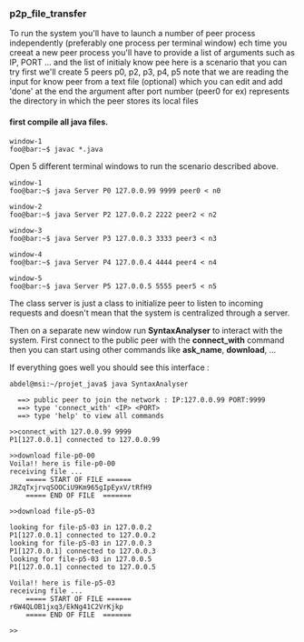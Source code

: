 ### p2p_file_transfer


 To run the system you'll have to launch a number of peer process independently (preferably one process per terminal window)
     ech time you creeat a new peer process you'll have to provide a list of arguments such as IP, PORT ... and the list of initialy know pee
     here is a scenario that you can try 
     first we'll create 5 peers p0, p2, p3, p4, p5
     note that we are reading the input for know peer from a text file (optional) which you can edit and add 'done' at the end 
     the argument after port number (peer0 for ex) represents the directory in which the peer stores its local files
    
#### first compile all java files.
```console
window-1
foo@bar:~$ javac *.java
```
Open 5 different terminal windows to run the scenario described above.

```console
window-1
foo@bar:~$ java Server P0 127.0.0.99 9999 peer0 < n0
```

```console
window-2
foo@bar:~$ java Server P2 127.0.0.2 2222 peer2 < n2
```
```console
window-3
foo@bar:~$ java Server P3 127.0.0.3 3333 peer3 < n3
```
```console
window-4
foo@bar:~$ java Server P4 127.0.0.4 4444 peer4 < n4
```
```console
window-5
foo@bar:~$ java Server P5 127.0.0.5 5555 peer5 < n5
```
The class server is just a class to initialize peer to listen to incoming requests and doesn't mean that the system is centralized through a server.


 Then on a separate new window run **SyntaxAnalyser** to interact with the system.
 First connect to the public peer with the **connect_with** command then you can start using other commands like **ask_name**, **download**, ...
 
 If everything goes well you should see this interface : 

```console
abdel@msi:~/projet_java$ java SyntaxAnalyser 

  ==> public peer to join the network : IP:127.0.0.99 PORT:9999  
  ==> type 'connect_with' <IP> <PORT>  
  ==> type 'help' to view all commands 

>>connect_with 127.0.0.99 9999
P1[127.0.0.1] connected to 127.0.0.99

>>download file-p0-00
Voila!! here is file-p0-00
receiving file ... 
	===== START OF FILE ======
JRZqTxjrvqSOOCiU9Km965gIpEyxV/tRfH9
	===== END OF FILE  =======

>>download file-p5-03

looking for file-p5-03 in 127.0.0.2
P1[127.0.0.1] connected to 127.0.0.2
looking for file-p5-03 in 127.0.0.3
P1[127.0.0.1] connected to 127.0.0.3
looking for file-p5-03 in 127.0.0.5
P1[127.0.0.1] connected to 127.0.0.5

Voila!! here is file-p5-03
receiving file ... 
	===== START OF FILE ======
r6W4QLOB1jxq3/EkNg41C2VrKjkp
	===== END OF FILE  =======

>>

```

